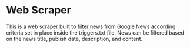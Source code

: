 # Web Scraper

This is a web scraper built to filter news from Google News according criteria set in place inside the triggers.txt file. News can be filtered based on the news title, publish date, description, and content.
